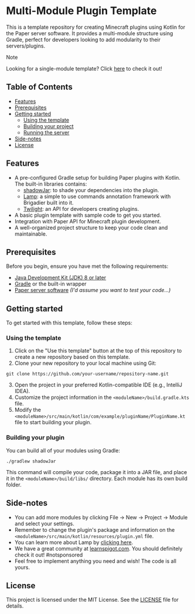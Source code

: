# Multi-Module Plugin Template

This is a template repository for creating Minecraft plugins using Kotlin for the Paper server software. It provides a multi-module structure using Gradle,
perfect for developers looking to add modularity to their servers/plugins.

> [!NOTE]
> Looking for a single-module template? Click [here](https://github.com/akkkih/plugin-template) to check it out!

## Table of Contents

- [Features](#features)
- [Prerequisites](#prerequisites)
- [Getting started](#getting-started)
    - [Using the template](#using-the-template)
    - [Building your project](#building-your-plugin)
    - [Running the server](#running-the-server)
- [Side-notes](#side-notes)
- [License](#license)

## Features

- A pre-configured Gradle setup for building Paper plugins with Kotlin. The built-in libraries contains:
  - [shadowJar](https://github.com/johnrengelman/shadow): to shade your dependencies into the plugin.
  - [Lamp](https://github.com/Revxrsal/Lamp): a simple to use commands annotation framework with Brigadier built into it.
  - [Twilight](https://github.com/flytegg/twilight): an API for developers creating plugins.
- A basic plugin template with sample code to get you started.
- Integration with Paper API for Minecraft plugin development.
- A well-organized project structure to keep your code clean and maintainable.

## Prerequisites

Before you begin, ensure you have met the following requirements:

- [Java Development Kit (JDK) 8 or later](https://www.oracle.com/java/technologies/javase-downloads.html)
- [Gradle](https://gradle.org/install/) or the built-in wrapper
- [Paper server software](https://papermc.io/) _(I'd assume you want to test your code...)_

## Getting started

To get started with this template, follow these steps:

### Using the template

1. Click on the "Use this template" button at the top of this repository to create a new repository based on this template.
2. Clone your new repository to your local machine using Git:

```shell
git clone https://github.com/your-username/repository-name.git
```

3. Open the project in your preferred Kotlin-compatible IDE (e.g., IntelliJ IDEA).
4. Customize the project information in the `<moduleName>/build.gradle.kts` file.
5. Modify the `<moduleName>/src/main/kotlin/com/example/pluginName/PluginName.kt` file to start building your plugin.

### Building your plugin

You can build all of your modules using Gradle:

```shell
./gradlew shadowJar
```

This command will compile your code, package it into a JAR file, and place it in the `<moduleName>/build/libs/` directory.
Each module has its own build folder.

## Side-notes

- You can add more modules by clicking File → New → Project → Module and select your settings.
- Remember to change the plugin's package and information on the `<moduleName>/src/main/kotlin/resources/plugin.yml` file.
- You can learn more about Lamp by [clicking here](https://github.com/Revxrsal/Lamp/wiki).
- We have a great community at [learnspigot.com](https://learnspigot.com/). You should definitely check it out! #notsponsored
- Feel free to implement anything you need and wish! The code is all yours.

## License

This project is licensed under the MIT License. See the [LICENSE](LICENSE) file for details.
